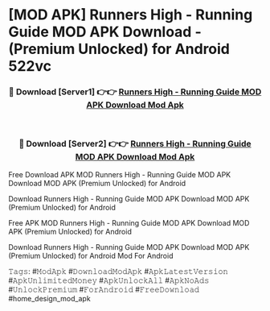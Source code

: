 # [MOD APK] Runners High - Running Guide MOD APK Download - (Premium Unlocked) for Android 522vc



<div align="center">
<h3>🔴 Download [Server1] 👉👉 <a href="https://momento.my/?title=Runners_High_-_Running_Guide_MOD_APK_Download">Runners High - Running Guide MOD APK Download Mod Apk</a></h3><br>

<h3>🔴 Download [Server2] 👉👉 <a href="https://momento.my/?title=Runners_High_-_Running_Guide_MOD_APK_Download">Runners High - Running Guide MOD APK Download Mod Apk</a></h3>
</div>



Free Download APK MOD Runners High - Running Guide MOD APK Download MOD APK (Premium Unlocked) for Android

Download Runners High - Running Guide MOD APK Download MOD APK (Premium Unlocked) for Android

Free APK MOD Runners High - Running Guide MOD APK Download MOD APK (Premium Unlocked) for Android

Download Runners High - Running Guide MOD APK Download MOD APK (Premium Unlocked) for Android Mod For Android

𝚃𝚊𝚐𝚜: #𝙼𝚘𝚍𝙰𝚙𝚔 #𝙳𝚘𝚠𝚗𝚕𝚘𝚊𝚍𝙼𝚘𝚍𝙰𝚙𝚔 #𝙰𝚙𝚔𝙻𝚊𝚝𝚎𝚜𝚝𝚅𝚎𝚛𝚜𝚒𝚘𝚗 #𝙰𝚙𝚔𝚄𝚗𝚕𝚒𝚖𝚒𝚝𝚎𝚍𝙼𝚘𝚗𝚎𝚢 #𝙰𝚙𝚔𝚄𝚗𝚕𝚘𝚌𝚔𝙰𝚕𝚕 #𝙰𝚙𝚔𝙽𝚘𝙰𝚍𝚜 #𝚄𝚗𝚕𝚘𝚌𝚔𝙿𝚛𝚎𝚖𝚒𝚞𝚖 #𝙵𝚘𝚛𝙰𝚗𝚍𝚛𝚘𝚒𝚍 #𝙵𝚛𝚎𝚎𝙳𝚘𝚠𝚗𝚕𝚘𝚊𝚍 #home_design_mod_apk
